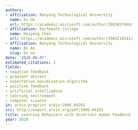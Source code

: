 ```yaml
---
authors:
- affiliation: Nanyang Technological University
  name: Xu He
  url: https://academic.microsoft.com/author/2983657494/
- affiliation: Dartmouth College
  name: Haipeng Chen
  url: https://academic.microsoft.com/author/2965210341/
- affiliation: Nanyang Technological University
  name: Bo An
  slug: bo_an
date: '2020-06-07'
estimated_citations: 1
fields:
- negative feedback
- gradient descent
- expectation maximization algorithm
- positive feedback
- artificial intelligence
- learning environment
- computer science
in: arXiv preprint arXiv:2006.04201
src: http://export.arxiv.org/pdf/2006.04201
title: Learning Behaviors with Uncertain Human Feedback
year: 2020
---
```

